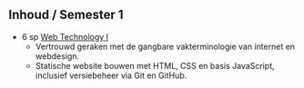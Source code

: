 Inhoud **/ Semester 1**
-----------------------

 - 6 sp [Web Technology I](http://bamaflexweb.arteveldehs.be/BMFUIDetailxOLOD.aspx?a=63942&b=5&c=1)  
   - Vertrouwd geraken met de gangbare vakterminologie van internet en webdesign.
   - Statische website bouwen met HTML, CSS en basis JavaScript, inclusief versiebeheer via Git en GitHub.